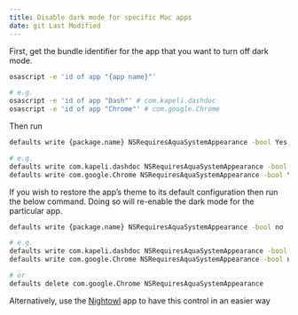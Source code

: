 ```yaml
---
title: Disable dark mode for specific Mac apps
date: git Last Modified
---
```


First, get the bundle identifier for the app that you want to turn off dark mode.

```sh
osascript -e 'id of app "{app name}"'

# e.g.
osascript -e 'id of app "Dash"' # com.kapeli.dashdoc
osascript -e 'id of app "Chrome"' # com.google.Chrome
```

Then run

```sh
defaults write {package.name} NSRequiresAquaSystemAppearance -bool Yes

# e.g.
defaults write com.kapeli.dashdoc NSRequiresAquaSystemAppearance -bool Yes
defaults write com.google.Chrome NSRequiresAquaSystemAppearance -bool Yes
```

If you wish to restore the app’s theme to its default configuration then run the below command. Doing so will re-enable the dark mode for the particular app.

```sh
defaults write {package.name} NSRequiresAquaSystemAppearance -bool no

# e.g.
defaults write com.kapeli.dashdoc NSRequiresAquaSystemAppearance -bool no
defaults write com.google.Chrome NSRequiresAquaSystemAppearance -bool no

# or
defaults delete com.google.Chrome NSRequiresAquaSystemAppearance
```

Alternatively, use the [Nightowl](https://nightowlapp.co/) app to have this control in an easier way
